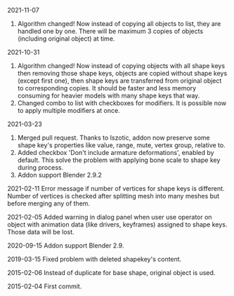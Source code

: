 2021-11-07
1) Algorithm changed! Now instead of copying all objects to list, they are handled one by one. There will be maximum 3 copies of objects (including original object) at time.

2021-10-31
1) Algorithm changed! Now instead of copying objects with all shape keys then removing those shape keys, objects are copied without shape keys (except first one), then shape keys are transferred from original object to corresponding copies. It should be faster and less memory consuming for heavier models with many shape keys that way.
2) Changed combo to list with checkboxes for modifiers. It is possible now to apply multiple modifiers at once.

2021-03-23
1) Merged pull request. Thanks to Iszotic, addon now preserve some shape key's properties like value, range, mute, vertex group, relative to.
2) Added checkbox 'Don't include armature deformations', enabled by default. This solve the problem with applying bone scale to shape key during process.
3) Addon support Blender 2.9.2

2021-02-11
Error message if number of vertices for shape keys is different. Number of vertices is checked after splitting mesh into many meshes but before merging any of them.

2021-02-05
Added warning in dialog panel when user use operator on object with animation data (like drivers, keyframes) assigned to shape keys. Those data will be lost.

2020-09-15
Addon support Blender 2.9.

2019-03-15
Fixed problem with deleted shapekey's content. 

2015-02-06
Instead of duplicate for base shape, original object is used.

2015-02-04
First commit.
